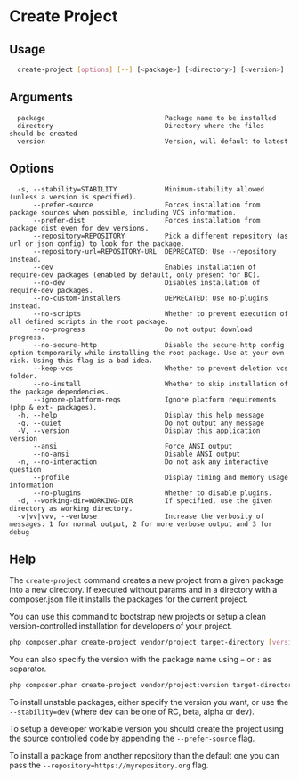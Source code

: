 # Create Project

## Usage

```bash
  create-project [options] [--] [<package>] [<directory>] [<version>]
```

## Arguments

```text
  package                              Package name to be installed
  directory                            Directory where the files should be created
  version                              Version, will default to latest
```

## Options

```text
  -s, --stability=STABILITY            Minimum-stability allowed (unless a version is specified).
      --prefer-source                  Forces installation from package sources when possible, including VCS information.
      --prefer-dist                    Forces installation from package dist even for dev versions.
      --repository=REPOSITORY          Pick a different repository (as url or json config) to look for the package.
      --repository-url=REPOSITORY-URL  DEPRECATED: Use --repository instead.
      --dev                            Enables installation of require-dev packages (enabled by default, only present for BC).
      --no-dev                         Disables installation of require-dev packages.
      --no-custom-installers           DEPRECATED: Use no-plugins instead.
      --no-scripts                     Whether to prevent execution of all defined scripts in the root package.
      --no-progress                    Do not output download progress.
      --no-secure-http                 Disable the secure-http config option temporarily while installing the root package. Use at your own risk. Using this flag is a bad idea.
      --keep-vcs                       Whether to prevent deletion vcs folder.
      --no-install                     Whether to skip installation of the package dependencies.
      --ignore-platform-reqs           Ignore platform requirements (php & ext- packages).
  -h, --help                           Display this help message
  -q, --quiet                          Do not output any message
  -V, --version                        Display this application version
      --ansi                           Force ANSI output
      --no-ansi                        Disable ANSI output
  -n, --no-interaction                 Do not ask any interactive question
      --profile                        Display timing and memory usage information
      --no-plugins                     Whether to disable plugins.
  -d, --working-dir=WORKING-DIR        If specified, use the given directory as working directory.
  -v|vv|vvv, --verbose                 Increase the verbosity of messages: 1 for normal output, 2 for more verbose output and 3 for debug
```

## Help

The `create-project` command creates a new project from a given
package into a new directory. If executed without params and in a directory
with a composer.json file it installs the packages for the current project.

You can use this command to bootstrap new projects or setup a clean
version-controlled installation for developers of your project.

```bash
php composer.phar create-project vendor/project target-directory [version]
```

You can also specify the version with the package name using `=` or `:` as separator.

```bash
php composer.phar create-project vendor/project:version target-directory
```

To install unstable packages, either specify the version you want, or use the
`--stability=dev` (where dev can be one of RC, beta, alpha or dev).

To setup a developer workable version you should create the project using the source
controlled code by appending the `--prefer-source` flag.

To install a package from another repository than the default one you
can pass the `--repository=https://myrepository.org` flag.
  
